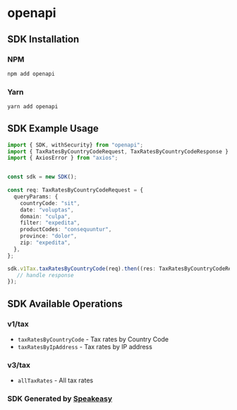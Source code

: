 # openapi

<!-- Start SDK Installation -->
## SDK Installation

### NPM

```bash
npm add openapi
```

### Yarn

```bash
yarn add openapi
```
<!-- End SDK Installation -->

## SDK Example Usage
<!-- Start SDK Example Usage -->
```typescript
import { SDK, withSecurity} from "openapi";
import { TaxRatesByCountryCodeRequest, TaxRatesByCountryCodeResponse } from "openapi/src/sdk/models/operations";
import { AxiosError } from "axios";


const sdk = new SDK();
    
const req: TaxRatesByCountryCodeRequest = {
  queryParams: {
    countryCode: "sit",
    date: "voluptas",
    domain: "culpa",
    filter: "expedita",
    productCodes: "consequuntur",
    province: "dolor",
    zip: "expedita",
  },
};

sdk.v1Tax.taxRatesByCountryCode(req).then((res: TaxRatesByCountryCodeResponse | AxiosError) => {
   // handle response
});
```
<!-- End SDK Example Usage -->

<!-- Start SDK Available Operations -->
## SDK Available Operations

### v1/tax

* `taxRatesByCountryCode` - Tax rates by Country Code
* `taxRatesByIpAddress` - Tax rates by IP address

### v3/tax

* `allTaxRates` - All tax rates

<!-- End SDK Available Operations -->

### SDK Generated by [Speakeasy](https://docs.speakeasyapi.dev/docs/using-speakeasy/client-sdks)
